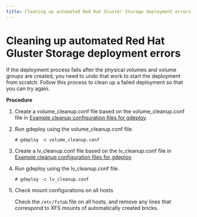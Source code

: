 ```yaml
---
title: Cleaning up automated Red Hat Gluster Storage deployment errors
---
```


# Cleaning up automated Red Hat Gluster Storage deployment errors

If the deployment process fails after the physical volumes and volume groups are created, you need to undo that work to start the deployment from scratch. Follow this process to clean up a failed deployment so that you can try again.

**Procedure**

1. Create a volume_cleanup.conf file based on the volume_cleanup.conf file in [Example cleanup configuration files for gdeploy](cleanup-scripts).

2. Run gdeploy using the volume_cleanup.conf file.

   ```
   # gdeploy -c volume_cleanup.conf
   ```

3. Create a lv_cleanup.conf file based on the lv_cleanup.conf file in [Example cleanup configuration files for gdeploy](cleanup-scripts).

4. Run gdeploy using the lv_cleanup.conf file.

   ```
   # gdeploy -c lv_cleanup.conf
   ```

5. Check mount configurations on all hosts

   Check the `/etc/fstab` file on all hosts, and remove any lines that correspond to XFS mounts of automatically created bricks.
